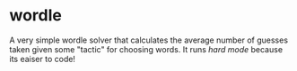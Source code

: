 # wordle

A very simple wordle solver that calculates the average number of guesses taken given some "tactic" for choosing words. It runs *hard mode* because its eaiser to code!
